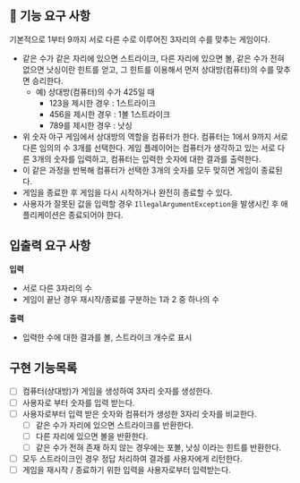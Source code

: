 ## 🚀 기능 요구 사항

기본적으로 1부터 9까지 서로 다른 수로 이루어진 3자리의 수를 맞추는 게임이다.

- 같은 수가 같은 자리에 있으면 스트라이크, 다른 자리에 있으면 볼, 같은 수가 전혀 없으면 낫싱이란 힌트를 얻고, 그 힌트를 이용해서 먼저 상대방(컴퓨터)의 수를 맞추면 승리한다.
  - 예) 상대방(컴퓨터)의 수가 425일 때
    - 123을 제시한 경우 : 1스트라이크
    - 456을 제시한 경우 : 1볼 1스트라이크
    - 789를 제시한 경우 : 낫싱
- 위 숫자 야구 게임에서 상대방의 역할을 컴퓨터가 한다. 컴퓨터는 1에서 9까지 서로 다른 임의의 수 3개를 선택한다. 게임 플레이어는 컴퓨터가 생각하고 있는 서로 다른 3개의 숫자를 입력하고, 컴퓨터는 입력한 숫자에 대한 결과를 출력한다.
- 이 같은 과정을 반복해 컴퓨터가 선택한 3개의 숫자를 모두 맞히면 게임이 종료된다.
- 게임을 종료한 후 게임을 다시 시작하거나 완전히 종료할 수 있다.
- 사용자가 잘못된 값을 입력할 경우 `IllegalArgumentException`을 발생시킨 후 애플리케이션은 종료되어야 한다.


## 입출력 요구 사항
**입력**
- 서로 다른 3자리의 수
- 게임이 끝난 경우 재시작/종료를 구분하는 1과 2 중 하나의 수

**출력**
- 입력한 수에 대한 결과를 볼, 스트라이크 개수로 표시

## 구현 기능목록
- [ ] 컴퓨터(상대방)가 게임을 생성하여 3자리 숫자를 생성한다.
- [ ] 사용자로 부터 숫자를 입력 받는다.
- [ ] 사용자로부터 입력 받은 숫자와 컴퓨터가 생성한 3자리 숫자를 비교한다.
  - [ ] 같은 수가 자리에 있으면 스트라이크를 반환한다.
  - [ ] 다른 자리에 있으면 볼을 반환한다.
  - [ ] 같은 수가 전혀 존재 하지 않는 경우에는 포볼, 낫싱 이라는 힌트를 반환한다.
- [ ] 모두 스트라이크인 경우 정답 처리하여 결과를 사용자에게 리턴한다.
- [ ] 게임을 재시작 / 종료하기 위한 입력을 사용자로부터 입력받는다.
